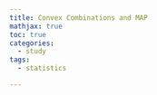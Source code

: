 ```yaml
---
title: Convex Combinations and MAP
mathjax: true
toc: true
categories:
  - study
tags:
  - statistics

---
```


